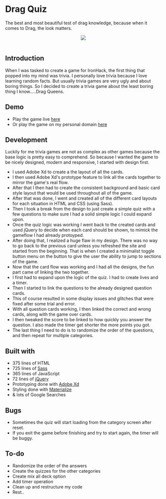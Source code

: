 # Drag Quiz
The best and most beautiful test of drag knowledge, because when it comes to Drag, the look matters.

<div style="text-align:center"><img src ="https://68.media.tumblr.com/707df698616357f756380ffe1895c9df/tumblr_n8ahacwyEJ1sar3c7o1_500.gif" /></div>

<br/>

## Introduction
When I was tasked to create a game for IronHack, the first thing that popped into my mind was trivia. I personally love trivia because I love learning random facts. But usually trivia games are very ugly and about boring things. So I decided to create a trivia game about the least boring thing I know.....Drag Queens. 

## Demo
* Play the game live [here](https://philipwisner.github.io/Drag-Quiz/#)
* Or play the game on my personal domain [here](https://)


## Development
Luckily for me trivia games are not as complex as other games because the base logic is pretty easy to comprehend. So because I wanted the game to be nicely designed, modern and responsive, I started with design first.
* I used Adobe Xd to create a the layout of all the cards.
* I then used Adobe Xd's prototype feature to link all the cards together to mirror the game's real flow.
* After that I then had to create the consistent background and basic card style layout that would be used throughout all of the game.
* After that was done, I went and created all of the different card layouts for each situation in HTML and CSS (using Sass).
* Then I took a break from the design to just create a simple quiz with a few questions to make sure I had a solid simple logic I could expand upon.
* Once the quiz logic was working I went back to the created cards and used jQuery to decide when each card should be shown, to mimick the gameflow I had already protoyped. 
* After doing that, I realized a huge flaw in my design. There was no way to go back to the previous card unless you refreshed the site and started from the beginning. That is when I created a minimalist toggle button menu on the button to give the user the ability to jump to sections of the game.
* Now that the card flow was working and I had all the designs, the fun part came of linking the two together.
* I first had to expand upon the logic of the quiz. I had to create lives and a timer.
* Then I started to link the questions to the already designed question cards.
* This of course resulted in some display issues and glitches that were fixed after some trial and error.
* With all question cards working, I then linked the correct and wrong cards, along with the game over cards.
* I then tweaked the score to be linked to how quickly you answer the question. I also made the timer get shorter the more points you got.
* The last thing I need to do is to randomize the order of the questions, and then repeat for multiple categories.

## Built with
* 375 lines of HTML
* 725 lines of [Sass](http://sass-lang.com/)
* 365 lines of JavaScript
* 72 lines of [jQuery](https://jquery.com/)
* Prototyping done with [Adobe Xd](https://www.adobe.com/products/experience-design.html)
* Styling done with [Materialize](https://materializecss.com/)
* & lots of Google Searches

## Bugs
* Sometimes the quiz will start loading from the category screen after reset.
* If you exit the game before finishing and try to start again, the timer will be buggy.


## To-do
* Randomize the order of the answers
* Create the quizzes for the other categories
* Create mix all deck option
* Add timer operation
* Clean up and restructure my code
* Rest..
